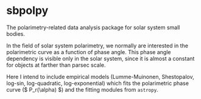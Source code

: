 # sbpolpy
The polarimetry-related data analysis package for solar system small bodies.

In the field of solar system polarimetry, we normally are interested in the polarimetric curve as a function of phase angle. This phase angle dependency is visible only in the solar system, since it is almost a constant for objects at farther than parsec scale.

Here I intend to include empirical models (Lumme-Muinonen, Shestopalov, log-sin, log-quadratic, log-exponential) which fits the polarimetric phase curve ($ P_r(\alpha) $) and the fitting modules from `astropy`. 
